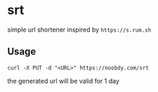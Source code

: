 # srt

simple url shortener inspired by `https://s.rum.sh`

## Usage

```
curl -X PUT -d "<URL>" https://noobdy.com/srt
```

the generated url will be valid for 1 day
